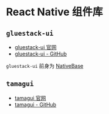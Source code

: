 # React Native 组件库

## `gluestack-ui`

- [gluestack-ui 官网](https://gluestack.io/)
- [gluestack-ui - GitHub](https://github.com/gluestack/gluestack-ui)

`gluestack-ui` 前身为 [NativeBase](https://nativebase.io/)

## `tamagui`

- [tamagui 官网](https://tamagui.dev/)
- [tamagui - GitHub](https://github.com/tamagui/tamagui)
